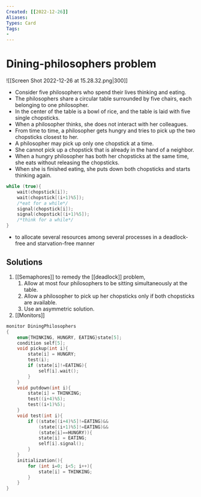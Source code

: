```yaml
---
Created: [[2022-12-26]]
Aliases: 
Types: Card
Tags: 
- 
---
```

# Dining-philosophers problem
![[Screen Shot 2022-12-26 at 15.28.32.png|300]]
- Consider five philosophers who spend their lives thinking and eating.
- The philosophers share a circular table surrounded by five chairs, each belonging to one philosopher.
- In the center of the table is a bowl of rice, and the table is laid with five single chopsticks. 
- When a philosopher thinks, she does not interact with her colleagues.
- From time to time, a philosopher gets hungry and tries to pick up the two chopsticks closest to her. 
- A philosopher may pick up only one chopstick at a time.
- She cannot pick up a chopstick that is already in the hand of a neighbor.
- When a hungry philosopher has both her chopsticks at the same time, she eats without releasing the chopsticks.
- When she is finished eating, she puts down both chopsticks and starts thinking again.
```C
while (true){
	wait(chopstick[i]);
	wait(chopstick[(i+1)%5]);
	/*eat for a while*/
	signal(chopstick[i]);
	signal(chopstick[(i+1)%5]);
	/*think for a while*/
}
```
- to allocate several resources among several processes in a deadlock-free and starvation-free manner
## Solutions
1. [[Semaphores]]
   to remedy the [[deadlock]] problem,
   1. Allow at most four philosophers to be sitting simultaneously at the table.
   2. Allow a philosopher to pick up her chopsticks only if both chopsticks are available. 
   3. Use an asymmetric solution. 
2. [[Monitors]]
```C
monitor DiningPhilosophers
{
	enum{THINKING, HUNGRY, EATING}state[5];
	condition self[5];
	void pickup(int i){
		state[i] = HUNGRY;
		test(i);
		if (state[i]!=EATING){
			self[i].wait();
		}
	}
	void putdown(int i){
		state[i] = THINKING;
		test((i+4)%5);
		test((i+1)%5);
	}
	void test(int i){
		if ((state[(i+4)%5]!=EATING)&&
			(state[(i+1)%5]!=EATING)&&
			(state[i]==HUNGRY)){
			state[i] = EATING;
			self[i].signal();
		}
	}
	initialization(){
		for (int i=0; i<5; i++){
			state[i] = THINKING;
		}
	}
}
```
